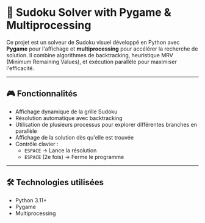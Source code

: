 # 🧠 Sudoku Solver with Pygame & Multiprocessing

Ce projet est un solveur de Sudoku visuel développé en Python avec **Pygame** pour l'affichage et **multiprocessing** pour accélérer la recherche de solution. Il combine algorithmes de backtracking, heuristique MRV (Minimum Remaining Values), et exécution parallèle pour maximiser l'efficacité.

---

## 🎮 Fonctionnalités

- Affichage dynamique de la grille Sudoku
- Résolution automatique avec backtracking
- Utilisation de plusieurs processus pour explorer différentes branches en parallèle
- Affichage de la solution dès qu'elle est trouvée
- Contrôle clavier :
  - `ESPACE` → Lance la résolution
  - `ESPACE` (2e fois) → Ferme le programme

---

## 🛠️ Technologies utilisées

- Python 3.11+
- Pygame
- Multiprocessing
